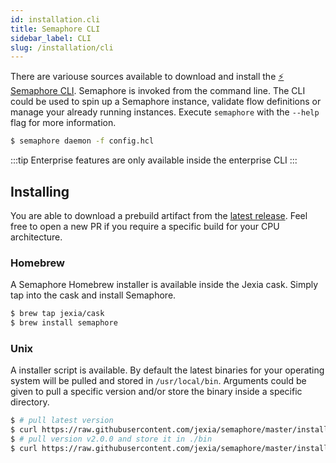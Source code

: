 ```yaml
---
id: installation.cli
title: Semaphore CLI
sidebar_label: CLI
slug: /installation/cli
---
```


There are variouse sources available to download and install the [⚡ Semaphore CLI](https://github.com/jexia/semaphore/tree/master/cmd/semaphore). Semaphore is invoked from the command line. The CLI could be used to spin up a Semaphore instance, validate flow definitions or manage your already running instances.
Execute `semaphore` with the `--help` flag for more information.

```bash
$ semaphore daemon -f config.hcl
```

:::tip
Enterprise features are only available inside the enterprise CLI
:::

## Installing

You are able to download a prebuild artifact from the [latest release](https://github.com/jexia/semaphore/releases).
Feel free to open a new PR if you require a specific build for your CPU architecture.

### Homebrew

A Semaphore Homebrew installer is available inside the Jexia cask.
Simply tap into the cask and install Semaphore.

```sh
$ brew tap jexia/cask
$ brew install semaphore
```

### Unix

A installer script is available.
By default the latest binaries for your operating system will be pulled and stored in `/usr/local/bin`.
Arguments could be given to pull a specific version and/or store the binary inside a specific directory.

```sh
$ # pull latest version
$ curl https://raw.githubusercontent.com/jexia/semaphore/master/install.sh | sh
$ # pull version v2.0.0 and store it in ./bin
$ curl https://raw.githubusercontent.com/jexia/semaphore/master/install.sh | sh -s -- -b ./bin v2.0.0
```
